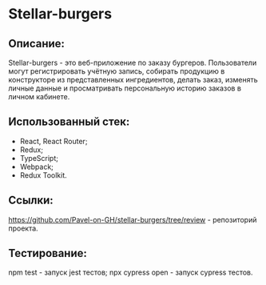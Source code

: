 # Stellar-burgers

## Описание:

Stellar-burgers - это веб-приложение по заказу бургеров. Пользователи могут регистрировать учётную запись, собирать продукцию в конструкторе из представленных ингредиентов, делать заказ, изменять личные данные и просматривать персональную историю заказов в личном кабинете.

## Использованный стек:

- React, React Router;
- Redux;
- TypeScript;
- Webpack;
- Redux Toolkit.

## Ссылки:

https://github.com/Pavel-on-GH/stellar-burgers/tree/review - репозиторий проекта.

## Тестирование:

npm test - запуск jest тестов;
npx cypress open - запуск cypress тестов.

